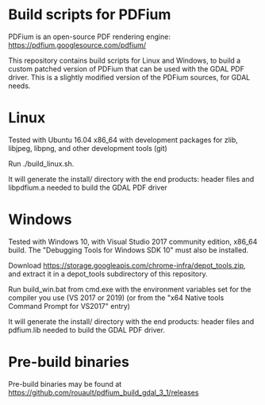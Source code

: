 Build scripts for PDFium
========================

PDFium is an open-source PDF rendering engine: https://pdfium.googlesource.com/pdfium/

This repository contains build scripts for Linux and Windows, to build a custom
patched version of PDFium that can be used with the GDAL PDF driver.
This is a slightly modified version of the PDFium sources, for GDAL needs.

# Linux

Tested with Ubuntu 16.04 x86_64 with development packages for zlib, libjpeg, libpng,
and other development tools (git)

Run ./build_linux.sh.

It will generate the install/ directory with the end products: header files
and libpdfium.a needed to build the GDAL PDF driver

# Windows

Tested with Windows 10, with Visual Studio 2017 community edition, x86_64 build.
The "Debugging Tools for Windows SDK 10" must also be installed.

Download https://storage.googleapis.com/chrome-infra/depot_tools.zip, and extract it
in a depot_tools subdirectory of this repository.

Run build_win.bat from cmd.exe with the environment variables set for the compiler
you use (VS 2017 or 2019) (or from the "x64 Native tools Command Prompt for VS2017" entry)

It will generate the install/ directory with the end products: header files
and pdfium.lib needed to build the GDAL PDF driver.

# Pre-build binaries

Pre-build binaries may be found at https://github.com/rouault/pdfium_build_gdal_3_1/releases
